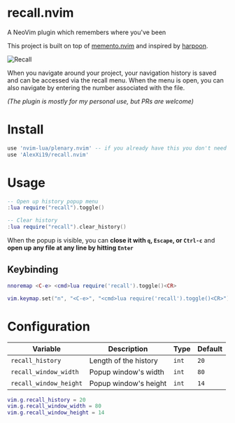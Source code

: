 # recall.nvim

A NeoVim plugin which remembers where you've been

This project is built on top of [memento.nvim](https://github.com/gaborvecsei/memento.nvim) and inspired by [harpoon](https://github.com/ThePrimeagen/harpoon). 

![Recall](https://tbsnhkewuwyfxowgazvr.supabase.co/storage/v1/object/public/public/recall2)

When you navigate around your project, your navigation history is saved and can be accessed via the recall menu. When the menu is open, you can also navigate by entering the number associated with the file. 

*(The plugin is mostly for my personal use, but PRs are welcome)*

# Install

```lua
use 'nvim-lua/plenary.nvim' -- if you already have this you don't need to include it again
use 'AlexXi19/recall.nvim'
```

# Usage

```lua
-- Open up history popup menu
:lua require("recall").toggle()

-- Clear history
:lua require("recall").clear_history()
```

When the popup is visible, you can **close it with `q`, `Escape`, or `Ctrl-c`** and **open up any file at any line by hitting `Enter`**

## Keybinding

```lua
nnoremap <C-e> <cmd>lua require('recall').toggle()<CR>
```

```lua 
vim.keymap.set("n", "<C-e>", "<cmd>lua require('recall').toggle()<CR>")
```

# Configuration

| Variable                | Description                                                                                                | Type   | Default |
|-------------------------|------------------------------------------------------------------------------------------------------------|--------|---------|
| `recall_history`       | Length of the history                                                                                      | `int`  | `20`    |
| `recall_window_width`  | Popup window's width                                                                                       | `int`  | `80`    |
| `recall_window_height` | Popup window's height                                                                                      | `int`  | `14`    |

```lua
vim.g.recall_history = 20
vim.g.recall_window_width = 80
vim.g.recall_window_height = 14
```

